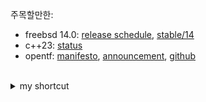 주목할만한:

- freebsd 14.0: [release schedule](https://www.freebsd.org/releases/14.0R/schedule/), [stable/14](https://cgit.freebsd.org/src/log/?h=stable/14)
- c++23: [status](https://isocpp.org/std/status)
- opentf: [manifesto](https://opentf.org/), [announcement](https://opentf.org/announcement), [github](https://github.com/opentffoundation)

<br>

<details>
    <summary>my shortcut</summary>

<br>

- [gists](https://gist.github.com/rurumimic)
- [.gitignore](https://www.toptal.com/developers/gitignore?templates=vim,emacs,linux,macos,windows,visualstudiocode,tags)

<br>

- [🪖 supply](https://github.com/rurumimic/supply)
- [🫡 directing](https://github.com/rurumimic/directing)
- [👷 human resource management](https://github.com/rurumimic/directing/blob/master/hr/README.md)
- [🏰 siege](https://github.com/rurumimic/siege)

<details>
    <summary>languages</summary>

- [rust](https://github.com/rurumimic/rust)
- [go](https://github.com/rurumimic/golang), [network](https://github.com/rurumimic/network-go), [grpc](https://github.com/rurumimic/gRPC)
- [c++](https://github.com/rurumimic/cplusplus)
- [function](https://github.com/rurumimic/Function-Do-not-use-it), [haskell](https://github.com/rurumimic/haskell), [lisp](https://github.com/rurumimic/lisp), [sml](https://github.com/rurumimic/sml), [julia](https://github.com/rurumimic/julia)
- [kernel](https://github.com/rurumimic/kernel), [unix](https://github.com/rurumimic/unix-v6-commentary)
- [tla⁺](https://github.com/rurumimic/tlaplus)

</details>

<details>
    <summary>read</summary>

- 🗞️: [economist](https://www.economist.com/), [lwn.net](https://lwn.net/), [linux.com](https://www.linux.com/), [linuxfoundation.org](https://www.linuxfoundation.org/blog/), [osnews](https://www.osnews.com/), [github.com/explore](https://github.com/explore), [geeknews](https://news.hada.io/)
- ✍️: [dhh](https://world.hey.com/dhh)
- 📚: [web.dev](https://web.dev/), [mdn](https://developer.mozilla.org/), [freebsd papers](https://papers.freebsd.org/)

</details>

<details>
    <summary>linux</summary>

- [Kernel](https://www.kernel.org/)
  - [mailing list](https://subspace.kernel.org/lists.linux.dev.html): [public-inbox archives](https://lore.kernel.org/)
  - [documentation](https://docs.kernel.org/)
  - [wikis](https://www.wiki.kernel.org/)
  - [bugzilla](https://bugzilla.kernel.org/)
  - [patchwork](https://patchwork.kernel.org/)
- [Linux Weekly News](https://lwn.net/)
- [Linux News](https://www.linux.com/)
- [Linux Foundation Blog](https://www.linuxfoundation.org/blog/)
- [OS News](https://www.osnews.com/)
- [Linux Kernel Module Programming Guide](https://sysprog21.github.io/lkmpg/)

</details>

</details>
